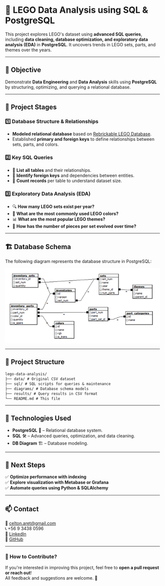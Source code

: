 # 🧱 LEGO Data Analysis using SQL & PostgreSQL

This project explores LEGO's dataset using **advanced SQL queries**, including **data cleaning, database optimization, and exploratory data analysis (EDA)** in **PostgreSQL**. It uncovers trends in LEGO sets, parts, and themes over the years.

---

## 🎯 Objective

Demonstrate **Data Engineering** and **Data Analysis** skills using **PostgreSQL** by structuring, optimizing, and querying a relational database.

---

## 📌 Project Stages

### 1️⃣ **Database Structure & Relationships**
- **Modeled relational database** based on [Rebrickable LEGO Database](https://rebrickable.com/downloads/).
- Established **primary and foreign keys** to define relationships between sets, parts, and colors.

### 2️⃣ **Key SQL Queries**
- 📂 **List all tables** and their relationships.
- 🔑 **Identify foreign keys** and dependencies between entities.
- 🔄 **Count records** per table to understand dataset size.

### 3️⃣ **Exploratory Data Analysis (EDA)**
- 🔍 **How many LEGO sets exist per year?**
- 🎨 **What are the most commonly used LEGO colors?**
- 📊 **What are the most popular LEGO themes?**
- 🔢 **How has the number of pieces per set evolved over time?**

---

## 🏗️ **Database Schema**

The following diagram represents the database structure in PostgreSQL:

![LEGO Database Schema](diagrams/lego_db_schema.png)

---

## 📎 **Project Structure**

```
lego-data-analysis/
├── data/ # Original CSV dataset
├── sql/ # SQL scripts for queries & maintenance
├── diagrams/ # Database schema models
├── results/ # Query results in CSV format
└── README.md # This file
```

---

## 🧰 **Technologies Used**
- **PostgreSQL** 🐘 – Relational database system.
- **SQL** 🛠️ – Advanced queries, optimization, and data cleaning.
- **DB Diagram** 🏗️ – Database modeling.

---

## 🚀 **Next Steps**
✅ **Optimize performance with indexing**  
✅ **Explore visualization with Metabase or Grafana**  
✅ **Automate queries using Python & SQLAlchemy**  

---

## 📫 **Contact**
📧 celton.aret@gmail.com  
📞 +56 9 3438 0596  
🔗 [LinkedIn](https://www.linkedin.com/in/cristobalelton/)  
🐙 [GitHub](https://github.com/Zuus89)

---

### 🌟 **How to Contribute?**
If you're interested in improving this project, feel free to **open a pull request or reach out**!  
All feedback and suggestions are welcome. 🚀
